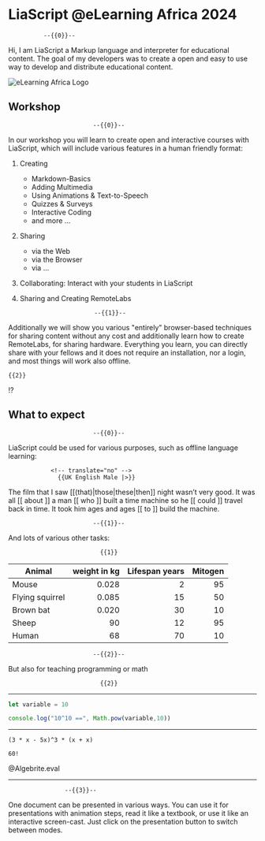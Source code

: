 <!--
author:   André Dietrich; Sebastian Zug

email:    LiaScript@mail.org

version:  0.0.1

language: en

narrator: US English Female

comment:  Short Introduction on LiaScript.

import:   https://raw.githubusercontent.com/LiaTemplates/algebrite/0.2.1/README.md

notranslate: <span class="notranslate">(@0)</span>

-->

# LiaScript \@eLearning Africa 2024

              --{{0}}--
Hi, I am LiaScript a Markup language and interpreter for educational content.
The goal of my developers was to create a open and easy to use way to develop and distribute educational content.

![eLearning Africa Logo](https://www.elearning-africa.com/conference2023/ressources/banner/2023/social_1200_630.png)

## Workshop

                            --{{0}}--
In our workshop you will learn to create open and interactive courses with LiaScript, which will include various features in a human friendly format:

1. Creating

   * Markdown-Basics
   * Adding Multimedia
   * Using Animations & Text-to-Speech
   * Quizzes & Surveys
   * Interactive Coding
   * and more ...

2. Sharing

   * via the Web
   * via the Browser
   * via ...

3. Collaborating: Interact with your students in LiaScript

4. Sharing and Creating RemoteLabs

                            --{{1}}--
Additionally we will show you various "entirely" browser-based techniques for sharing content without any cost and additionally learn how to create RemoteLabs, for sharing hardware. Everything you learn, you can directly share with your fellows and it does not require an installation, nor a login, and most things will work also offline.

    {{2}}
!?[](https://www.youtube.com/watch?v=gb14CpXkoec)

## What to expect

                            --{{0}}--
LiaScript could be used for various purposes, such as offline language learning:

                <!-- translate="no" -->
                  {{UK English Male |>}}
The film that I saw [[(that)|those|these|then]] night wasn’t very good.
It was all [[ about ]] a man [[ who ]] built a
time machine so he [[ could ]] travel back in time.
It took him ages and ages [[ to ]] build the machine.

                            --{{1}}--
And lots of various other tasks:

                              {{1}}
| Animal          | weight in kg | Lifespan years | Mitogen |
| --------------- | ------------:| --------------:| -------:|
| Mouse           |        0.028 |              2 |      95 |
| Flying squirrel |        0.085 |             15 |      50 |
| Brown bat       |        0.020 |             30 |      10 |
| Sheep           |           90 |             12 |      95 |
| Human           |           68 |             70 |      10 |

                            --{{2}}--
But also for teaching programming or math

                              {{2}}
*****************************************************
``` js
let variable = 10

console.log("10^10 ==", Math.pow(variable,10))
```
<script>@input</script>



-------------------------------------------------

```
(3 * x - 5x)^3 * (x + x)

60!
```
@Algebrite.eval

*****************************************************

                    --{{3}}--
One document can be presented in various ways.
You can use it for presentations with animation steps, read it like a textbook, or use it like an interactive screen-cast.
Just click on the presentation button to switch between modes.


